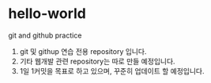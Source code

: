 # hello-world
git and github practice
1. git 및 githup 연습 전용 repository 입니다.
2. 기타 웹개발 관련 repository는 따로 만들 예정입니다.
3. 1일 1커밋을 목표로 하고 있으며, 꾸준히 업데이트 할 예정입니다.
